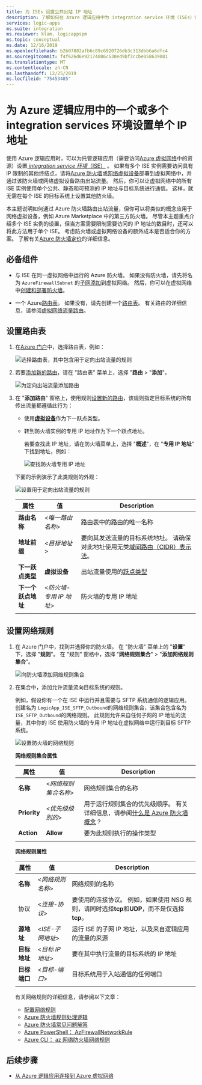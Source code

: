 ```yaml
---
title: 为 ISEs 设置公共出站 IP 地址
description: 了解如何在 Azure 逻辑应用中为 integration service 环境（ISEs）设置单个公共出站 IP 地址
services: logic-apps
ms.suite: integration
ms.reviewer: klam, logicappspm
ms.topic: conceptual
ms.date: 12/16/2019
ms.openlocfilehash: b2b07882afb6c89c6920726db3c313dbb6a6dfc4
ms.sourcegitcommit: f4f626d6e92174086c530ed9bf3ccbe058639081
ms.translationtype: MT
ms.contentlocale: zh-CN
ms.lasthandoff: 12/25/2019
ms.locfileid: "75453485"
---
```

# <a name="set-up-a-single-ip-address-for-one-or-more-integration-service-environments-in-azure-logic-apps"></a>为 Azure 逻辑应用中的一个或多个 integration services 环境设置单个 IP 地址

使用 Azure 逻辑应用时，可以为托管逻辑应用（需要访问[Azure 虚拟网络](../virtual-network/virtual-networks-overview.md)中的资源）设置[ *integration service 环境*（ISE）](../logic-apps/connect-virtual-network-vnet-isolated-environment-overview.md) 。 如果有多个 ISE 实例需要访问具有 IP 限制的其他终结点，请将[Azure 防火墙](../firewall/overview.md)或[网络虚拟设备](../virtual-network/virtual-networks-overview.md#filter-network-traffic)部署到虚拟网络中，并通过该防火墙或网络虚拟设备路由出站流量。 然后，你可以让虚拟网络中的所有 ISE 实例使用单个公共、静态和可预测的 IP 地址与目标系统进行通信。 这样，就无需在每个 ISE 的目标系统上设置其他防火墙。

本主题说明如何通过 Azure 防火墙路由出站流量，但你可以将类似的概念应用于网络虚拟设备，例如 Azure Marketplace 中的第三方防火墙。 尽管本主题重点介绍多个 ISE 实例的设置，但当方案需要限制需要访问的 IP 地址的数目时，还可以将此方法用于单个 ISE。 考虑防火墙或虚拟网络设备的额外成本是否适合你的方案。 了解有关[Azure 防火墙定价](https://azure.microsoft.com/pricing/details/azure-firewall/)的详细信息。

## <a name="prerequisites"></a>必备组件

* 与 ISE 在同一虚拟网络中运行的 Azure 防火墙。 如果没有防火墙，请先将名为 `AzureFirewallSubnet` 的[子网添加](../virtual-network/virtual-network-manage-subnet.md#add-a-subnet)到虚拟网络。 然后，你可以在虚拟网络中[创建和部署防火墙](../firewall/tutorial-firewall-deploy-portal.md#deploy-the-firewall)。

* 一个 Azure[路由表](../virtual-network/manage-route-table.md)。 如果没有，请先创建一个[路由表](../virtual-network/manage-route-table.md#create-a-route-table)。 有关路由的详细信息，请参阅[虚拟网络流量路由](../virtual-network/virtual-networks-udr-overview.md)。

## <a name="set-up-route-table"></a>设置路由表

1. 在[Azure 门户](https://portal.azure.com)中，选择路由表，例如：

   ![选择路由表，其中包含用于定向出站流量的规则](./media/connect-virtual-network-vnet-set-up-single-ip-address/select-route-table-for-virtual-network.png)

1. 若要[添加新的路由](../virtual-network/manage-route-table.md#create-a-route)，请在 "路由表" 菜单上，选择 "**路由** > "**添加**"。

   ![为定向出站流量添加路由](./media/connect-virtual-network-vnet-set-up-single-ip-address/add-route-to-route-table.png)

1. 在 "**添加路由**" 窗格上，使用规则[设置新的路由](../virtual-network/manage-route-table.md#create-a-route)，该规则指定目标系统的所有传出流量都遵循此行为：

   * 使用[**虚拟设备**](../virtual-network/virtual-networks-udr-overview.md#user-defined)作为下一跃点类型。

   * 转到防火墙实例的专用 IP 地址作为下一个跃点地址。

     若要查找此 IP 地址，请在防火墙菜单上，选择 "**概述**"，在 "**专用 IP 地址**" 下找到地址，例如：

     ![查找防火墙专用 IP 地址](./media/connect-virtual-network-vnet-set-up-single-ip-address/find-firewall-private-ip-address.png)

   下面的示例演示了此类规则的外观：

   ![设置用于定向出站流量的规则](./media/connect-virtual-network-vnet-set-up-single-ip-address/add-rule-to-route-table.png)

   | 属性 | 值 | Description |
   |----------|-------|-------------|
   | **路由名称** | <*唯一路由名称*> | 路由表中的路由的唯一名称 |
   | **地址前缀** | <*目标地址*> | 要向其发送流量的目标系统地址。 请确保对此地址使用无类[域间路由（CIDR）表示法](https://en.wikipedia.org/wiki/Classless_Inter-Domain_Routing)。 |
   | **下一跃点类型** | **虚拟设备** | 出站流量使用的[跃点类型](../virtual-network/virtual-networks-udr-overview.md#next-hop-types-across-azure-tools) |
   | **下一个跃点地址** | <*防火墙-专用 IP 地址*> | 防火墙的专用 IP 地址 |
   |||

## <a name="set-up-network-rule"></a>设置网络规则

1. 在 Azure 门户中，找到并选择你的防火墙。 在 "防火墙" 菜单上的 "**设置**" 下，选择 "**规则**"。 在 "规则" 窗格中，选择 "**网络规则集合**" > "**添加网络规则集合**"。

   ![向防火墙添加网络规则集合](./media/connect-virtual-network-vnet-set-up-single-ip-address/add-network-rule-collection.png)

1. 在集合中，添加允许流量流向目标系统的规则。

   例如，假设你有一个在 ISE 中运行并且需要与 SFTP 系统通信的逻辑应用。 创建名为 `LogicApp_ISE_SFTP_Outbound`的网络规则集合，该集合包含名为 `ISE_SFTP_Outbound`的网络规则。 此规则允许来自任何子网的 IP 地址的流量，其中你的 ISE 使用防火墙的专用 IP 地址在虚拟网络中运行到目标 SFTP 系统。

   ![设置防火墙的网络规则](./media/connect-virtual-network-vnet-set-up-single-ip-address/set-up-network-rule-for-firewall.png)

   **网络规则集合属性**

   | 属性 | 值 | Description |
   |----------|-------|-------------|
   | **名称** | <*网络规则集合名称*> | 网络规则集合的名称 |
   | **Priority** | <*优先级级别的*> | 用于运行规则集合的优先级顺序。 有关详细信息，请参阅[什么是 Azure 防火墙概念](../firewall/firewall-faq.md#what-are-some-azure-firewall-concepts)？ |
   | **Action** | **Allow** | 要为此规则执行的操作类型 |
   |||

   **网络规则属性**

   | 属性 | 值 | Description |
   |----------|-------|-------------|
   | **名称** | <*网络规则名称*> | 网络规则的名称 |
   | 协议 | <*连接-协议*> | 要使用的连接协议。 例如，如果使用 NSG 规则，请同时选择**tcp**和**UDP**，而不是仅选择**tcp**。 |
   | **源地址** | <*ISE-子网地址*> | 运行 ISE 的子网 IP 地址，以及来自逻辑应用的流量的来源 |
   | **目标地址** | <*目标 IP 地址*> | 要在其中执行流量的目标系统的 IP 地址 |
   | **目标端口** | <*目标-端口*> | 目标系统用于入站通信的任何端口 |
   |||

   有关网络规则的详细信息，请参阅以下文章：

   * [配置网络规则](../firewall/tutorial-firewall-deploy-portal.md#configure-a-network-rule)
   * [Azure 防火墙规则处理逻辑](../firewall/rule-processing.md#network-rules-and-applications-rules)
   * [Azure 防火墙常见问题解答](../firewall/firewall-faq.md)
   * [Azure PowerShell： AzFirewallNetworkRule](https://docs.microsoft.com/powershell/module/az.network/new-azfirewallnetworkrule)
   * [Azure CLI： az 网络防火墙网络规则](https://docs.microsoft.com/cli/azure/ext/azure-firewall/network/firewall/network-rule?view=azure-cli-latest#ext-azure-firewall-az-network-firewall-network-rule-create)

## <a name="next-steps"></a>后续步骤

* [从 Azure 逻辑应用连接到 Azure 虚拟网络](../logic-apps/connect-virtual-network-vnet-isolated-environment.md)
